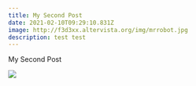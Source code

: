 ```yaml
---
title: My Second Post
date: 2021-02-10T09:29:10.831Z
image: http://f3d3xx.altervista.org/img/mrrobot.jpg
description: test test
---
```

My Second Post





![](http://f3d3xx.altervista.org/img/mrrobot.jpg)